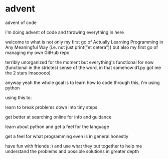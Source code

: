 # advent
advent of code

i'm doing advent of code and throwing everything in here

welcome to what is not only my first go of Actually Learning Programming in Any Meaningful Way (i.e. not just print("et cetera"))
but also my first go of managing my own GitHub repo

terribly unorganized for the moment but everything's functional for now (functional in the strictest sense of the word, in that somehow d1.py got me the 2 stars lmaooooo)

anyway yeah the whole goal is to learn how to code through this, i'm using python

using this to:

learn to break problems down into tiny steps

get better at searching online for info and guidance

learn about python and get a feel for the language

get a feel for what programming even is in general honestly 

have fun with friends :) and use what they put together to help me understand the problems and possible solutions in greater depth
